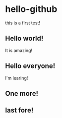 # hello-github
this is a first test!
## Hello world!
It is amazing!
## Hello everyone!
I'm learing!
## One more!
## last fore!
